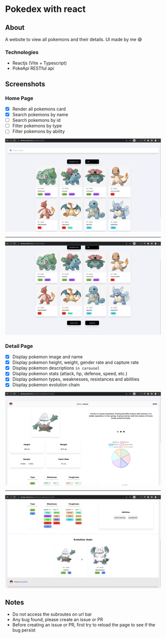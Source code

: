 # Pokedex with react

## About

A website to view all pokemons and their details. UI made by me 😅

### Technologies

- Reactjs (Vite + Typescript)
- PokeApi RESTful api

## Screenshots

### Home Page

- [x] Render all pokemons card
- [x] Search pokemons by name
- [ ] Search pokemons by id
- [ ] Filter pokemons by type
- [ ] Filter pokemons by ability

![Home screen 1](screenshots/screenshot01.png)

****

![Home screen 2](screenshots/screenshot02.png)

### Detail Page

- [x] Display pokemon image and name
- [x] Display pokemon height, weight, gender rate and capture rate
- [x] Display pokemon descriptions `in carousel`
- [x] Display pokemon stats (attack, hp, defense, speed, etc.)
- [x] Display pokemon types, weaknesses, resistances and abilities
- [x] Display pokemon evolution chain

![Detail screen 1](screenshots/screenshot03.png)

****

![Detail screen 1](screenshots/screenshot04.png)

## Notes

- Do not access the subroutes on url bar
- Any bug found, please create an issue or PR
- Before creating an issue or PR, first try to reload the page to see if the bug persist

